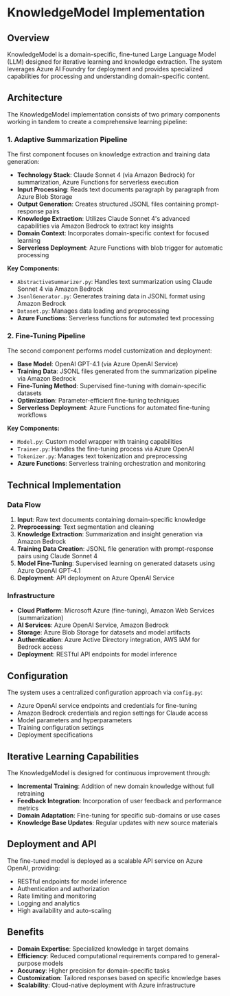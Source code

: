 # KnowledgeModel Implementation

## Overview

KnowledgeModel is a domain-specific, fine-tuned Large Language Model (LLM) designed for iterative learning and knowledge extraction. The system leverages Azure AI Foundry for deployment and provides specialized capabilities for processing and understanding domain-specific content.

## Architecture

The KnowledgeModel implementation consists of two primary components working in tandem to create a comprehensive learning pipeline:

### 1. Adaptive Summarization Pipeline
The first component focuses on knowledge extraction and training data generation:

- **Technology Stack**: Claude Sonnet 4 (via Amazon Bedrock) for summarization, Azure Functions for serverless execution
- **Input Processing**: Reads text documents paragraph by paragraph from Azure Blob Storage
- **Output Generation**: Creates structured JSONL files containing prompt-response pairs
- **Knowledge Extraction**: Utilizes Claude Sonnet 4's advanced capabilities via Amazon Bedrock to extract key insights
- **Domain Context**: Incorporates domain-specific context for focused learning
- **Serverless Deployment**: Azure Functions with blob trigger for automatic processing

**Key Components:**
- `AbstractiveSummarizer.py`: Handles text summarization using Claude Sonnet 4 via Amazon Bedrock
- `JsonlGenerator.py`: Generates training data in JSONL format using Amazon Bedrock
- `Dataset.py`: Manages data loading and preprocessing
- **Azure Functions**: Serverless functions for automated text processing

### 2. Fine-Tuning Pipeline
The second component performs model customization and deployment:

- **Base Model**: OpenAI GPT-4.1 (via Azure OpenAI Service)
- **Training Data**: JSONL files generated from the summarization pipeline via Amazon Bedrock
- **Fine-Tuning Method**: Supervised fine-tuning with domain-specific datasets
- **Optimization**: Parameter-efficient fine-tuning techniques
- **Serverless Deployment**: Azure Functions for automated fine-tuning workflows

**Key Components:**
- `Model.py`: Custom model wrapper with training capabilities
- `Trainer.py`: Handles the fine-tuning process via Azure OpenAI
- `Tokenizer.py`: Manages text tokenization and preprocessing
- **Azure Functions**: Serverless training orchestration and monitoring

## Technical Implementation

### Data Flow
1. **Input**: Raw text documents containing domain-specific knowledge
2. **Preprocessing**: Text segmentation and cleaning
3. **Knowledge Extraction**: Summarization and insight generation via Amazon Bedrock
4. **Training Data Creation**: JSONL file generation with prompt-response pairs using Claude Sonnet 4
5. **Model Fine-Tuning**: Supervised learning on generated datasets using Azure OpenAI GPT-4.1
6. **Deployment**: API deployment on Azure OpenAI Service

### Infrastructure
- **Cloud Platform**: Microsoft Azure (fine-tuning), Amazon Web Services (summarization)
- **AI Services**: Azure OpenAI Service, Amazon Bedrock
- **Storage**: Azure Blob Storage for datasets and model artifacts
- **Authentication**: Azure Active Directory integration, AWS IAM for Bedrock access
- **Deployment**: RESTful API endpoints for model inference

## Configuration

The system uses a centralized configuration approach via `config.py`:
- Azure OpenAI service endpoints and credentials for fine-tuning
- Amazon Bedrock credentials and region settings for Claude access
- Model parameters and hyperparameters
- Training configuration settings
- Deployment specifications

## Iterative Learning Capabilities

The KnowledgeModel is designed for continuous improvement through:
- **Incremental Training**: Addition of new domain knowledge without full retraining
- **Feedback Integration**: Incorporation of user feedback and performance metrics
- **Domain Adaptation**: Fine-tuning for specific sub-domains or use cases
- **Knowledge Base Updates**: Regular updates with new source materials

## Deployment and API

The fine-tuned model is deployed as a scalable API service on Azure OpenAI, providing:
- RESTful endpoints for model inference
- Authentication and authorization
- Rate limiting and monitoring
- Logging and analytics
- High availability and auto-scaling

## Benefits

- **Domain Expertise**: Specialized knowledge in target domains
- **Efficiency**: Reduced computational requirements compared to general-purpose models
- **Accuracy**: Higher precision for domain-specific tasks
- **Customization**: Tailored responses based on specific knowledge bases
- **Scalability**: Cloud-native deployment with Azure infrastructure